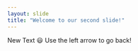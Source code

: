 ```yaml
---
layout: slide
title: "Welcome to our second slide!"
---
```

New Text :smiley:
Use the left arrow to go back!

